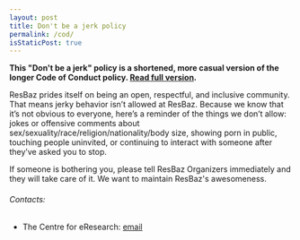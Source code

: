 ```yaml
---
layout: post
title: Don't be a jerk policy
permalink: /cod/
isStaticPost: true
---
```


__This "Don't be a jerk" policy is a shortened, more casual version of the longer Code of Conduct policy. [Read full version](http://meta.wikimedia.org/wiki/Don%27t_be_a_dick).__


ResBaz prides itself on being an open, respectful, and inclusive community. That means jerky behavior isn’t allowed at ResBaz. Because we know that it’s not obvious to everyone, here’s a reminder of the things we don’t allow: jokes or offensive comments about sex/sexuality/race/religion/nationality/body size, showing porn in public, touching people uninvited, or continuing to interact with someone after they’ve asked you to stop.

If someone is bothering you, please tell ResBaz Organizers immediately and they will take care of it. We want to maintain ResBaz's awesomeness.


###### Contacts:

- The Centre for eResearch: [email](mailto:researchdata@auckland.ac.nz)

<img class="img-responsive feature-image" src="{{ site.baseurl }}/img/posts/cod.jpg" style="display:none">